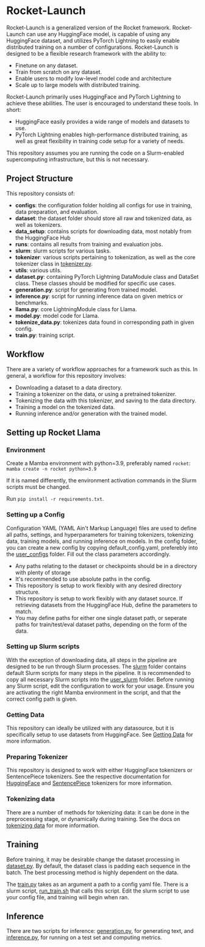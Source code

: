 # Rocket-Launch

Rocket-Launch is a generalized version of the Rocket framework. Rocket-Launch can use any HuggingFace model, is capable of using any HuggingFace dataset, and utilizes PyTorch Lightning to easily enable distributed training on a number of configurations. Rocket-Launch is designed to be a flexible research framework with the ability to:

- Finetune on any dataset.
- Train from scratch on any dataset.
- Enable users to modify low-level model code and architecture
- Scale up to large models with distributed training.

Rocket-Launch primarily uses HuggingFace and PyTorch Lightning to achieve these abilities. The user is encouraged to understand these tools. In short:

- HuggingFace easily provides a wide range of models and datasets to use.
- PyTorch Lightning enables high-performance distributed training, as well as great flexibility in training code setup for a variety of needs.

This repository assumes you are running the code on a Slurm-enabled supercomputing infrastructure, but this is not necessary.

## Project Structure

This repository consists of:

- **configs**: the configuration folder holding all configs for use in training, data preparation, and evaluation.
- **dataset**: the dataset folder should store all raw and tokenized data, as well as tokenizers.
- **data_setup**: contains scripts for downloading data, most notably from the HuggingFace Hub
- **runs**: contains all results from training and evaluation jobs.
- **slurm**: slurm scripts for various tasks.
- **tokenizer**: various scripts pertaining to tokenization, as well as the core tokenizer class in [tokenizer.py](./tokenizer/tokenizer.py).
- **utils**: various utils.
- **dataset.py**: containing PyTorch Lightning DataModule class and DataSet class. These classes should be modified for specific use cases.
- **generation.py**: script for generating from trained model.
- **inference.py**: script for running inference data on given metrics or benchmarks.
- **llama.py**: core LightningModule class for Llama.
- **model.py**: model code for Llama.
- **tokenize_data.py**: tokenizes data found in corresponding path in given config.
- **train.py**: training script.

## Workflow

There are a variety of workflow approaches for a framework such as this. In general, a workflow for this repository involves:

- Downloading a dataset to a data directory.
- Training a tokenizer on the data, or using a pretrained tokenizer.
- Tokenizing the data with this tokenizer, and saving to the data directory.
- Training a model on the tokenized data.
- Running inference and/or generation with the trained model.

## Setting up Rocket Llama

### Environment

Create a Mamba environment with python=3.9, preferably named ```rocket```:
```mamba create -n rocket python=3.9```

If it is named differently, the environment activation commands in the Slurm scripts must be changed.

Run ```pip install -r requirements.txt```.

### Setting up a Config

Configuration YAML (YAML Ain't Markup Language) files are used to define all paths, settings, and hyperparameters for training tokenizers, tokenizing data, training models, and running inference on models. In the config folder, you can create a new config by copying default_config.yaml, preferebly into the [user_configs](./configs/user_configs/) folder. Fill out the class parameters accordingly.

- Any paths relating to the dataset or checkpoints should be in a directory with plenty of storage
- It's recommended to use absolute paths in the config.
- This repository is setup to work flexibly with any desired directory structure.
- This repository is setup to work flexibly with any dataset source. If retrieving datasets from the HuggingFace Hub, define the parameters to match.
- You may define paths for either one single dataset path, or seperate paths for train/test/eval dataset paths, depending on the form of the data.

### Setting up Slurm scripts

With the exception of downloading data, all steps in the pipeline are designed to be run through Slurm processes. The [slurm](./slurm/) folder contains default Slurm scripts for many steps in the pipeline. It is recommended to copy all necessary Slurm scripts into the [user_slurm](./slurm/user_slurm/) folder. Before running any Slurm script, edit the configuration to work for your usage. Ensure you are activating the right Mamba environment in the script, and that the correct config path is given.

### Getting Data

This repository can ideally be utilized with any datasource, but it is specifically setup to use datasets from HuggingFace. See [Getting Data](./docs/Getting_Data.md) for more information.

### Preparing Tokenizer

This repository is designed to work with either HuggingFace tokenizers or SentencePiece tokenizers. See the respective documentation for [HuggingFace](./docs/Training_HF_Tokenizer.md) and [SentencePiece](./docs/Training_SP_Tokenizer.md) tokenizers for more information.

### Tokenizing data

There are a number of methods for tokenizing data: it can be done in the preprocessing stage, or dynamically during training. See the docs on [tokenizing data](./docs/Tokenizing_Data.md) for more information.

## Training

Before training, it may be desirable change the dataset processing in [dataset.py](./dataset.py). By default, the dataset class is padding each sequence in the batch. The best processing method is highly dependent on the data.

The [train.py](./train.py) takes as an argument a path to a config yaml file. There is a slurm script, [run_train.sh](./slurm/run_train.sh) that calls this script. Edit the slurm script to use your config file, and training will begin when ran.

## Inference

There are two scripts for inference: [generation.py](./src/generation.py), for generating text, and [inference.py](./src/inference.py), for running on a test set and computing metrics.